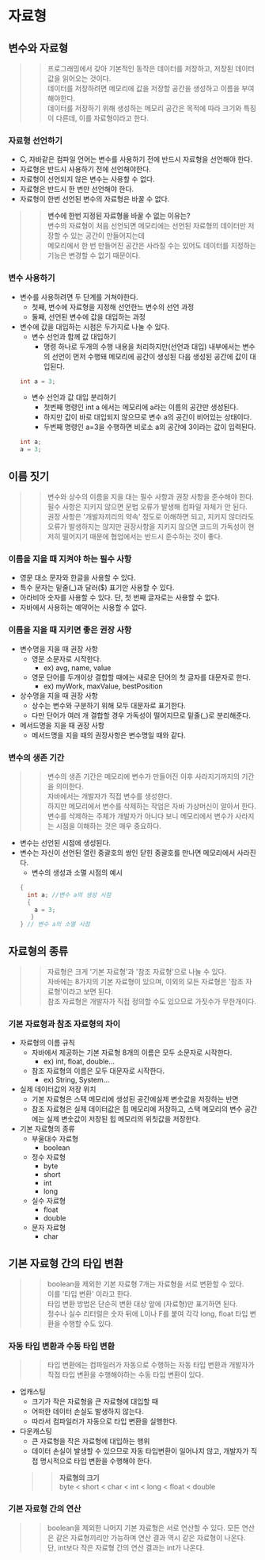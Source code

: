 # 자료형
## 변수와 자료형
>> 프로그래밍에서 갖아 기본적인 동작은 데이터를 저장하고, 저장된 데이터값을 읽어오는 것이다.<br>
>> 데이터를 저장하려면 메모리에 값을 저장할 공간을 생성하고 이름을 부여해야한다.<br>
>> 데이터를 저장하기 위해 생성하는 메모리 공간은 목적에 따라 크기와 특징이 다른데, 이를 자료형이라고 한다.<br>

### 자료형 선언하기
- C, 자바같은 컴파일 언어는 변수를 사용하기 전에 반드시 자료형을 선언해야 한다.
- 자료형은 반드시 사용하기 전에 선언해야한다.
- 자료형이 선언되지 않은 변수는 사용할 수 없다.
- 자료형은 반드시 한 번만 선언해야 한다.
- 자료형이 한번 선언된 변수의 자료형은 바꿀 수 없다.
>> <b>변수에 한번 지정된 자료형을 바꿀 수 없는 이유는?</b><br>
>> 변수의 자료형이 처음 선언되면 메모리에는 선언된 자료형의 데이터만 저장할 수 있는 공간이 만들어지는데<br>
>> 메모리에서 한 번 만들어진 공간은 사라질 수는 있어도 데이터를 지정하는 기능은 변경할 수 없기 때문이다.<br>

### 변수 사용하기
- 변수를 사용하려면 두 단계를 거쳐야한다.
  - 첫째, 변수에 자료형을 지정해 선언한느 변수의 선언 과정
  - 둘째, 선언된 변수에 값을 대입하는 과정
- 변수에 값을 대입하는 시점은 두가지로 나눌 수 있다.
  - 변수 선언과 함께 값 대입하기
    - 명령 하나로 두개의 수행 내용을 처리하지만(선언과 대입) 내부에서는 변수의 선언이 먼저 수행돼 메모리에 공간이 생성된 다음 생성된 공간에 값이 대입된다.
  ``` java
  int a = 3;
  ```
  - 변수 선언과 값 대입 분리하기
    - 첫번째 명령인 int a 에서는 메모리에 a라는 이름의 공간만 생성된다.
    - 하지만 값이 바로 대입되지 않으므로 변수 a의 공간이 비어있는 상태이다.
    - 두번째 명령인 a=3을 수행하면 비로소 a의 공간에 3이라는 값이 입력된다.
  ``` java
  int a;
  a = 3;
  ```
  
## 이름 짓기
>> 변수와 상수의 이름을 지을 대는 필수 사항과 권장 사항을 준수해야 한다.<br>
>> 필수 사항은 지키지 않으면 문법 오류가 발생해 컴파일 자체가 안 된다.<br>
>> 권장 사항은 '개발자끼리의 약속' 정도로 이해하면 되고, 지키지 않더라도 오류가 발생하지는 않지만 권장사항을 지키지 않으면 코드의 가독성이 현저히 떨어지기 때문에 협업에서는 반드시 준수하는 것이 좋다. 
### 이름을 지을 때 지켜야 하는 필수 사항
- 영문 대소 문자와 한글을 사용할 수 있다.
- 특수 문자는 밑줄(_)과 달러($) 표기만 사용할 수 있다.
- 아라비아 숫자를 사용할 수 있다. 단, 첫 번째 글자로는 사용할 수 없다.
- 자바에서 사용하는 예약어는 사용할 수 없다.
### 이름을 지을 때 지키면 좋은 권장 사항
- 변수명을 지을 때 권장 사항
  - 영문 소문자로 시작한다.
    - ex) avg, name, value
  - 영문 단어를 두개이상 결합할 때에는 새로운 단어의 첫 글자를 대문자로 한다.
    - ex) myWork, maxValue, bestPosition
- 상수명을 지을 때 권장 사항
  - 상수는 변수와 구분하기 위해 모두 대문자로 표기한다.
  - 다만 단어가 여러 개 결합할 경우 가독성이 떨어지므로 밑줄(_)로 분리해준다.
- 메서드명을 지을 때 권장 사항
  - 메서드명을 지을 때의 권장사항은 변수명일 때와 같다.
### 변수의 생존 기간
>> 변수의 생존 기간은 메모리에 변수가 만들어진 이후 사라지기까지의 기간을 의미한다.<br>
>> 자바에서는 개발자가 직접 변수를 생성한다.<br>
>> 하지만 메모리에서 변수를 삭제하는 작업은 자바 가상머신이 알아서 한다.<br>
>> 변수를 삭제하는 주체가 개발자가 아니다 보니 메모리에서 변수가 사라지는 시점을 이해하는 것은 매우 중요하다.
- 변수는 선언된 시점에 생성된다.
- 변수는 자신이 선언된 열린 중괄호의 쌍인 닫힌 중괄호를 만나면 메모리에서 사라진다.
  - 변수의 생성과 소멸 시점의 예시
  ```java
  {
    int a; //변수 a의 생성 시점
    {
      a = 3;
     }
  } // 변수 a의 소멸 시점
  ```
  
## 자료형의 종류
>> 자료형은 크게 '기본 자료형'과 '참조 자료형'으로 나눌 수 있다.<br>
>> 자바에는 8가지의 기본 자료형이 있으며, 이외의 모든 자료형은 '참조 자료형'이라고 보면 된다.<br>
>> 참조 자료형은 개발자가 직접 정의할 수도 있으므로 가짓수가 무한개이다.
### 기본 자료형과 참조 자료형의 차이
- 자료형의 이름 규칙
  - 자바에서 제공하는 기본 자료형 8개의 이름은 모두 소문자로 시작한다.
    - ex) int, float, double...  
  - 참조 자료형의 이름은 모두 대문자로 시작한다.
    - ex) String, System...   
- 실제 데이터값의 저장 위치
  - 기본 자료형은 스택 메모리에 생성된 공간에실제 변숫값을 저장하는 반면
  - 참조 자료형은 실제 데이터값은 힙 메모리에 저장하고, 스택 메모리의 변수 공간에는 실제 변숫값이 저장된 힙 메모리의 위칫값을 저장한다. 
- 기본 자료형의 종류
  - 부울대수 자료형  
    - boolean
  - 정수 자료형
    - byte
    - short
    - int
    - long
  - 실수 자료형
    - float
    - double
  - 문자 자료형
    - char   

## 기본 자료형 간의 타입 변환
>> boolean을 제외한 기본 자료형 7개는 자료형을 서로 변환할 수 있다.<br>
>> 이를 '타입 변환' 이라고 한다.<br>
>> 타입 변환 방법은 단순히 변환 대상 앞에 (자료형)만 표기하면 된다.<br>
>> 정수나 실수 리터럴은 숫자 뒤에 L이나 F를 붙여 각각 long, float 타입 변환을 수행할 수도 있다.
### 자동 타입 변환과 수동 타입 변환
>> 타입 변환에는 컴파일러가 자동으로 수행하는 자동 타입 변환과 개발자가 직접 타입 변환을 수행해야하는 수동 타입 변환이 있다.
- 업캐스팅
  - 크기가 작은 자료형을 큰 자료형에 대입할 때
  - 어떠한 데이터 손실도 발생하지 않는다.
  - 따라서 컴파일러가 자동으로 타입 변환을 실행한다.
- 다운캐스팅
  - 큰 자료형을 작은 자료형에 대입하는 행위
  - 데이터 손실이 발생할 수 있으므로 자동 타입변환이 일어나지 않고, 개발자가 직접 명시적으로 타입 변환을 수행해야 한다.
  >> <b>자료형의 크기</b><br>
  >> byte < short < char < int < long < float < double
### 기본 자료형 간의 연산
>> boolean을 제외한 나머지 기본 자료형은 서로 연산할 수 있다.
>> 모든 연산은 같은 자료형끼리만 가능하며 연산 결과 역시 같은 자료형이 나온다.<br>
>> 단, int보다 작은 자료형 간의 연산 결과는 int가 나온다.
